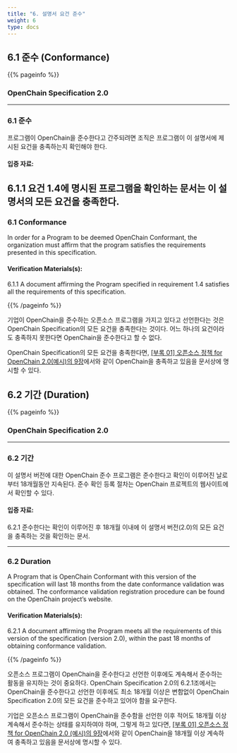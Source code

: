 ```yaml
---
title: "6. 설명서 요건 준수"
weight: 6
type: docs
---
```


## 6.1 준수 (Conformance)


{{% pageinfo %}}

### OpenChain Specification 2.0
-----------

### 6.1 준수

프로그램이 OpenChain을 준수한다고 간주되려면 조직은 프로그램이 이 설명서에 제시된 요건을 충족하는지 확인해야 한다.

#### 입증 자료:

6.1.1 요건 1.4에 명시된 프로그램을 확인하는 문서는 이 설명서의 모든 요건을 충족한다.
----------------

### 6.1 Conformance

In order for a Program to be deemed OpenChain Conformant, the organization must affirm that the program satisfies the requirements presented in this specification.

#### Verification Materials\(s\):

6.1.1 A document affirming the Program specified in requirement 1.4 satisfies all the requirements of this specification.

{{% /pageinfo %}}


기업이 OpenChain을 준수하는 오픈소스 프로그램을 가지고 있다고 선언한다는 것은 OpenChain Specification의 모든 요건을 충족한다는 것이다. 어느 하나의 요건이라도 충족하지 못한다면 OpenChain을 준수한다고 할 수 없다.

OpenChain Specification의 모든 요건을 충족한다면, [\[부록 01\] 오픈소스 정책 for OpenChain 2.0\(예시\)의 9장](../../appendix/1-policy-template/#9-openchain-준수)에서와 같이 OpenChain을 충족하고 있음을 문서상에 명시할 수 있다.

## 6.2 기간 \(Duration\)

{{% pageinfo %}}

### OpenChain Specification 2.0
-----------

### 6.2 기간

이 설명서 버전에 대한 OpenChain 준수 프로그램은 준수한다고 확인이 이루어진 날로부터 18개월동안 지속된다. 준수 확인 등록 절차는 OpenChain 프로젝트의 웹사이트에서 확인할 수 있다.

#### 입증 자료:

6.2.1 준수한다는 확인이 이루어진 후 18개월 이내에 이 설명서 버전\(2.0\)의 모든 요건을 충족하는 것을 확인하는 문서.

----------------

### 6.2 Duration

A Program that is OpenChain Conformant with this version of the specification will last 18 months from the date conformance validation was obtained. The conformance validation registration procedure can be found on the OpenChain project’s website.

#### Verification Materials\(s\):

6.2.1 A document affirming the Program meets all the requirements of this version of the specification \(version 2.0\), within the past 18 months of obtaining conformance validation.

{{% /pageinfo %}}

오픈소스 프로그램이 OpenChain을 준수한다고 선언한 이후에도 계속해서 준수하는 활동을 유지하는 것이 중요하다. OpenChain Specification 2.0의 6.2.1조에서는 OpenChain을 준수한다고 선언한 이후에도 최소 18개월 이상은 변함없이 OpenChain Specification 2.0의 모든 요건을 준수하고 있어야 함을 요구한다.

기업은 오픈소스 프로그램이 OpenChain을 준수함을 선언한 이후 적어도 18개월 이상 계속해서 준수하는 상태를 유지하여야 하며, 그렇게 하고 있다면, [\[부록 01\] 오픈소스 정책 for OpenChain 2.0 \(예시\)의 9장](../../appendix/1-policy-template/#9-openchain-준수)에서와 같이 OpenChain을 18개월 이상 계속하여 충족하고 있음을 문서상에 명시할 수 있다.

